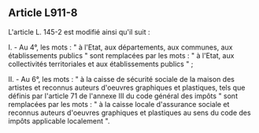 Article L911-8
----
L'article L. 145-2 est modifié ainsi qu'il suit :

I. - Au 4°, les mots : " à l'Etat, aux départements, aux communes, aux
établissements publics " sont remplacées par les mots : " à l'Etat, aux
collectivités territoriales et aux établissements publics " ;

II. - Au 6°, les mots : " à la caisse de sécurité sociale de la maison des
artistes et reconnus auteurs d'oeuvres graphiques et plastiques, tels que
définis par l'article 71 de l'annexe III du code général des impôts " sont
remplacées par les mots : " à la caisse locale d'assurance sociale et reconnus
auteurs d'oeuvres graphiques et plastiques au sens du code des impôts applicable
localement ".
